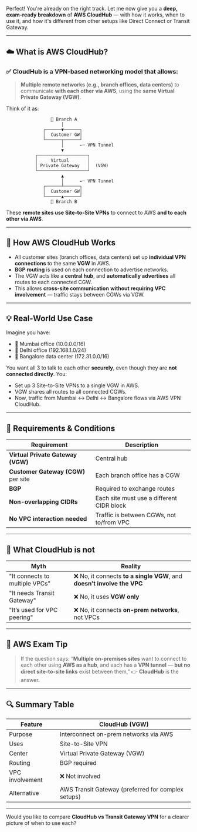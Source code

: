 Perfect! You're already on the right track. Let me now give you a **deep, exam-ready breakdown** of **AWS CloudHub** — with how it works, when to use it, and how it's different from other setups like Direct Connect or Transit Gateway.

---

## ☁️ **What is AWS CloudHub?**

### ✅ **CloudHub** is a **VPN-based networking model** that allows:

> **Multiple remote networks (e.g., branch offices, data centers)** to communicate **with each other** **via AWS**, using the **same Virtual Private Gateway (VGW)**.

Think of it as:

```
                 🏢 Branch A
                     │
              ┌──────▼──────┐
              │  Customer GW│
              └──────┬──────┘
                     │      ←─ VPN Tunnel
                     ▼
           ┌───────────────────┐
           │     Virtual       │
           │ Private Gateway   │  (VGW)
           └───────────────────┘
                     ▲
                     │      ←─ VPN Tunnel
              ┌──────┴──────┐
              │  Customer GW│
              └──────▲──────┘
                 🏢 Branch B
```

These **remote sites use Site-to-Site VPNs** to connect to AWS **and to each other via AWS**.

---

## 🔧 How AWS CloudHub Works

* All customer sites (branch offices, data centers) set up **individual VPN connections** to the same **VGW** in AWS.
* **BGP routing** is used on each connection to advertise networks.
* The VGW acts like a **central hub**, and **automatically advertises** all routes to each connected CGW.
* This allows **cross-site communication** **without requiring VPC involvement** — traffic stays between CGWs via VGW.

---

## 💡 Real-World Use Case

Imagine you have:

* 📍 Mumbai office (10.0.0.0/16)
* 📍 Delhi office (192.168.1.0/24)
* 📍 Bangalore data center (172.31.0.0/16)

You want all 3 to talk to each other **securely**, even though they are **not connected directly**. You:

* Set up 3 Site-to-Site VPNs to a single VGW in AWS.
* VGW shares all routes to all connected CGWs.
* Now, traffic from Mumbai ↔ Delhi ↔ Bangalore flows via AWS VPN CloudHub.

---

## 🚧 Requirements & Conditions

| Requirement                         | Description                               |
| ----------------------------------- | ----------------------------------------- |
| **Virtual Private Gateway (VGW)**   | Central hub                               |
| **Customer Gateway (CGW)** per site | Each branch office has a CGW              |
| **BGP**                             | Required to exchange routes               |
| **Non-overlapping CIDRs**           | Each site must use a different CIDR block |
| **No VPC interaction needed**       | Traffic is between CGWs, not to/from VPC  |

---

## 🚫 What CloudHub is **not**

| Myth                           | Reality                                                                |
| ------------------------------ | ---------------------------------------------------------------------- |
| "It connects to multiple VPCs" | ❌ No, it connects **to a single VGW**, and **doesn’t involve the VPC** |
| "It needs Transit Gateway"     | ❌ No, it uses **VGW only**                                             |
| "It’s used for VPC peering"    | ❌ No, it connects **on-prem networks**, not VPCs                       |

---

## 🧠 AWS Exam Tip

> If the question says:
> “**Multiple on-premises sites** want to connect to each other using **AWS as a hub**, and each has a **VPN tunnel** — **but no direct site-to-site links** exist between them,”
> 👉 **CloudHub** is the answer.

---

## 🔍 Summary Table

| Feature         | CloudHub (VGW)                                     |
| --------------- | -------------------------------------------------- |
| Purpose         | Interconnect on-prem networks via AWS              |
| Uses            | Site-to-Site VPN                                   |
| Center          | Virtual Private Gateway (VGW)                      |
| Routing         | BGP required                                       |
| VPC involvement | ❌ Not involved                                     |
| Alternative     | AWS Transit Gateway (preferred for complex setups) |

---

Would you like to compare **CloudHub vs Transit Gateway VPN** for a clearer picture of when to use each?
